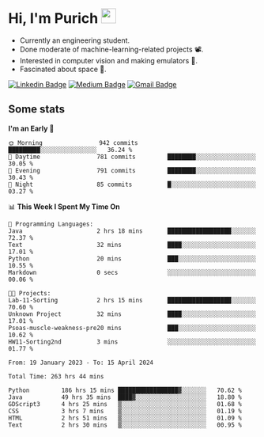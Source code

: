 <h1 align="left">Hi, I'm Purich
<img src="https://media.giphy.com/media/hvRJCLFzcasrR4ia7z/giphy.gif" width="30px"/></h1>

* Currently an engineering student.
* Done moderate of machine-learning-related projects :film_projector:.
* Interested in computer vision and making emulators :space_invader:.
* Fascinated about space :milky_way:.

[![Linkedin Badge](https://img.shields.io/badge/-Purich-blue?style=flat-square&logo=Linkedin&logoColor=white&link=https://www.linkedin.com/in/purich-siritip-16b3b3255/)](https://www.linkedin.com/in/purich-siritip-16b3b3255) [![Medium Badge](https://img.shields.io/badge/-@purich-gray?style=flat-square&labelColor=000000&logo=Medium&link=https://medium.com/@phuritsiritip)](https://medium.com/@phuritsiritip)
[![Gmail Badge](https://img.shields.io/badge/-mark.phurit@gmail.com-c14438?style=flat-square&logo=Gmail&logoColor=white&link=mailto:mark.phurit@gmail.com)](mailto:mark.phurit@gmail.com)

## Some stats

  
  <!--START_SECTION:waka-->
**I'm an Early 🐤** 

```text
🌞 Morning                942 commits         █████████░░░░░░░░░░░░░░░░   36.24 % 
🌆 Daytime                781 commits         ████████░░░░░░░░░░░░░░░░░   30.05 % 
🌃 Evening                791 commits         ████████░░░░░░░░░░░░░░░░░   30.43 % 
🌙 Night                  85 commits          █░░░░░░░░░░░░░░░░░░░░░░░░   03.27 % 
```


📊 **This Week I Spent My Time On** 

```text
💬 Programming Languages: 
Java                     2 hrs 18 mins       ██████████████████░░░░░░░   72.37 % 
Text                     32 mins             ████░░░░░░░░░░░░░░░░░░░░░   17.01 % 
Python                   20 mins             ███░░░░░░░░░░░░░░░░░░░░░░   10.55 % 
Markdown                 0 secs              ░░░░░░░░░░░░░░░░░░░░░░░░░   00.06 % 

🐱‍💻 Projects: 
Lab-11-Sorting           2 hrs 15 mins       ██████████████████░░░░░░░   70.60 % 
Unknown Project          32 mins             ████░░░░░░░░░░░░░░░░░░░░░   17.01 % 
Psoas-muscle-weakness-pre20 mins             ███░░░░░░░░░░░░░░░░░░░░░░   10.62 % 
HW11-Sorting2nd          3 mins              ░░░░░░░░░░░░░░░░░░░░░░░░░   01.77 % 
```


<!--END_SECTION:waka-->

  <!--START_SECTION:waka-simple-->

```text
From: 19 January 2023 - To: 15 April 2024

Total Time: 263 hrs 44 mins

Python         186 hrs 15 mins █████████████████▓░░░░░░░   70.62 %
Java           49 hrs 35 mins  ████▓░░░░░░░░░░░░░░░░░░░░   18.80 %
GDScript3      4 hrs 25 mins   ▒░░░░░░░░░░░░░░░░░░░░░░░░   01.68 %
CSS            3 hrs 7 mins    ▒░░░░░░░░░░░░░░░░░░░░░░░░   01.19 %
HTML           2 hrs 51 mins   ▒░░░░░░░░░░░░░░░░░░░░░░░░   01.09 %
Text           2 hrs 30 mins   ▒░░░░░░░░░░░░░░░░░░░░░░░░   00.95 %
```

<!--END_SECTION:waka-simple-->

  <!--![Anurag's GitHub stats](https://github-readme-stats.vercel.app/api?username=vikimark&show_icons=true&theme=gruvbox_light)-->
  
<!--
**vikimark/vikimark** is a ✨ _special_ ✨ repository because its `README.md` (this file) appears on your GitHub profile.

Here are some ideas to get you started:

- 🔭 I’m currently working on ...
- 🌱 I’m currently learning ...
- 👯 I’m looking to collaborate on ...
- 🤔 I’m looking for help with ...
- 💬 Ask me about ...
- 📫 How to reach me: ...
- 😄 Pronouns: ...
- ⚡ Fun fact: ...
-->

